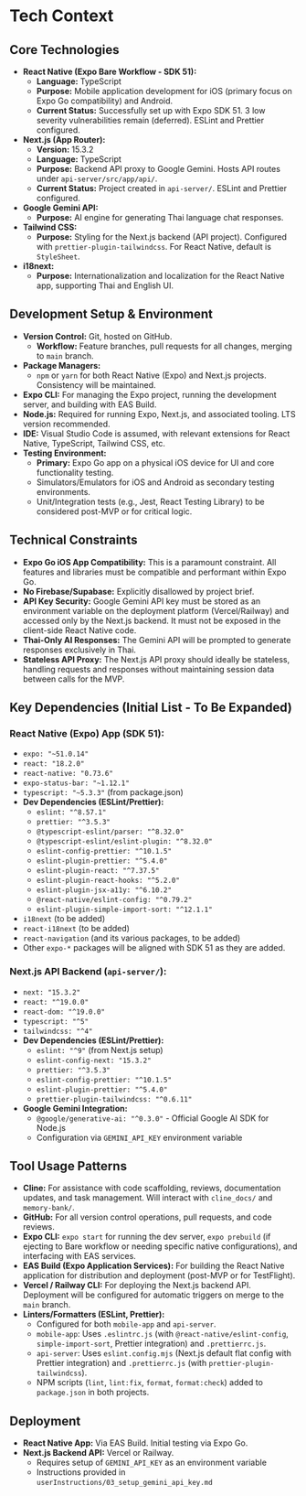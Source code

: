 # Tech Context

## Core Technologies
-   **React Native (Expo Bare Workflow - SDK 51):**
    -   **Language:** TypeScript
    -   **Purpose:** Mobile application development for iOS (primary focus on Expo Go compatibility) and Android.
    -   **Current Status:** Successfully set up with Expo SDK 51. 3 low severity vulnerabilities remain (deferred). ESLint and Prettier configured.
-   **Next.js (App Router):**
    -   **Version:** 15.3.2
    -   **Language:** TypeScript
    -   **Purpose:** Backend API proxy to Google Gemini. Hosts API routes under `api-server/src/app/api/`.
    -   **Current Status:** Project created in `api-server/`. ESLint and Prettier configured.
-   **Google Gemini API:**
    -   **Purpose:** AI engine for generating Thai language chat responses.
-   **Tailwind CSS:**
    -   **Purpose:** Styling for the Next.js backend (API project). Configured with `prettier-plugin-tailwindcss`. For React Native, default is `StyleSheet`.
-   **i18next:**
    -   **Purpose:** Internationalization and localization for the React Native app, supporting Thai and English UI.

## Development Setup & Environment
-   **Version Control:** Git, hosted on GitHub.
    -   **Workflow:** Feature branches, pull requests for all changes, merging to `main` branch.
-   **Package Managers:**
    -   `npm` or `yarn` for both React Native (Expo) and Next.js projects. Consistency will be maintained.
-   **Expo CLI:** For managing the Expo project, running the development server, and building with EAS Build.
-   **Node.js:** Required for running Expo, Next.js, and associated tooling. LTS version recommended.
-   **IDE:** Visual Studio Code is assumed, with relevant extensions for React Native, TypeScript, Tailwind CSS, etc.
-   **Testing Environment:**
    -   **Primary:** Expo Go app on a physical iOS device for UI and core functionality testing.
    -   Simulators/Emulators for iOS and Android as secondary testing environments.
    -   Unit/Integration tests (e.g., Jest, React Testing Library) to be considered post-MVP or for critical logic.

## Technical Constraints
-   **Expo Go iOS App Compatibility:** This is a paramount constraint. All features and libraries must be compatible and performant within Expo Go.
-   **No Firebase/Supabase:** Explicitly disallowed by project brief.
-   **API Key Security:** Google Gemini API key must be stored as an environment variable on the deployment platform (Vercel/Railway) and accessed only by the Next.js backend. It must not be exposed in the client-side React Native code.
-   **Thai-Only AI Responses:** The Gemini API will be prompted to generate responses exclusively in Thai.
-   **Stateless API Proxy:** The Next.js API proxy should ideally be stateless, handling requests and responses without maintaining session data between calls for the MVP.

## Key Dependencies (Initial List - To Be Expanded)

### React Native (Expo) App (SDK 51):
-   `expo: "~51.0.14"`
-   `react: "18.2.0"`
-   `react-native: "0.73.6"`
-   `expo-status-bar: "~1.12.1"`
-   `typescript: "~5.3.3"` (from package.json)
-   **Dev Dependencies (ESLint/Prettier):**
    -   `eslint: "^8.57.1"`
    -   `prettier: "^3.5.3"`
    -   `@typescript-eslint/parser: "^8.32.0"`
    -   `@typescript-eslint/eslint-plugin: "^8.32.0"`
    -   `eslint-config-prettier: "^10.1.5"`
    -   `eslint-plugin-prettier: "^5.4.0"`
    -   `eslint-plugin-react: "^7.37.5"`
    -   `eslint-plugin-react-hooks: "^5.2.0"`
    -   `eslint-plugin-jsx-a11y: "^6.10.2"`
    -   `@react-native/eslint-config: "^0.79.2"`
    -   `eslint-plugin-simple-import-sort: "^12.1.1"`
-   `i18next` (to be added)
-   `react-i18next` (to be added)
-   `react-navigation` (and its various packages, to be added)
-   Other `expo-*` packages will be aligned with SDK 51 as they are added.

### Next.js API Backend (`api-server/`):
-   `next: "15.3.2"`
-   `react: "^19.0.0"`
-   `react-dom: "^19.0.0"`
-   `typescript: "^5"`
-   `tailwindcss: "^4"`
-   **Dev Dependencies (ESLint/Prettier):**
    -   `eslint: "^9"` (from Next.js setup)
    -   `eslint-config-next: "15.3.2"`
    -   `prettier: "^3.5.3"`
    -   `eslint-config-prettier: "^10.1.5"`
    -   `eslint-plugin-prettier: "^5.4.0"`
    -   `prettier-plugin-tailwindcss: "^0.6.11"`
-   **Google Gemini Integration:**
    -   `@google/generative-ai: "^0.3.0"` - Official Google AI SDK for Node.js
    -   Configuration via `GEMINI_API_KEY` environment variable

## Tool Usage Patterns
-   **Cline:** For assistance with code scaffolding, reviews, documentation updates, and task management. Will interact with `cline_docs/` and `memory-bank/`.
-   **GitHub:** For all version control operations, pull requests, and code reviews.
-   **Expo CLI:** `expo start` for running the dev server, `expo prebuild` (if ejecting to Bare workflow or needing specific native configurations), and interfacing with EAS services.
-   **EAS Build (Expo Application Services):** For building the React Native application for distribution and deployment (post-MVP or for TestFlight).
-   **Vercel / Railway CLI:** For deploying the Next.js backend API. Deployment will be configured for automatic triggers on merge to the `main` branch.
-   **Linters/Formatters (ESLint, Prettier):**
    -   Configured for both `mobile-app` and `api-server`.
    -   `mobile-app`: Uses `.eslintrc.js` (with `@react-native/eslint-config`, `simple-import-sort`, Prettier integration) and `.prettierrc.js`.
    -   `api-server`: Uses `eslint.config.mjs` (Next.js default flat config with Prettier integration) and `.prettierrc.js` (with `prettier-plugin-tailwindcss`).
    -   NPM scripts (`lint`, `lint:fix`, `format`, `format:check`) added to `package.json` in both projects.

## Deployment
-   **React Native App:** Via EAS Build. Initial testing via Expo Go.
-   **Next.js Backend API:** Vercel or Railway.
    -   Requires setup of `GEMINI_API_KEY` as an environment variable
    -   Instructions provided in `userInstructions/03_setup_gemini_api_key.md`
